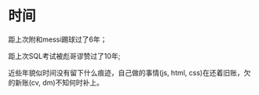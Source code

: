 # 时间

距上次附和messi踢球过了6年；

距上次SQL考试被彪哥谬赞过了10年;

近些年貌似时间没有留下什么痕迹，自己做的事情(js, html, css)在还着旧账，欠的新账(cv, dm)不知何时补上。